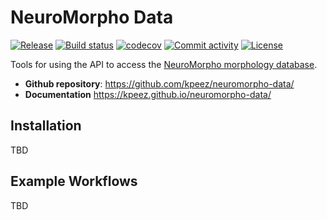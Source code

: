 # NeuroMorpho Data

[![Release](https://img.shields.io/github/v/release/kpeez/neuromorpho-data)](https://img.shields.io/github/v/release/kpeez/neuromorpho-data)
[![Build status](https://img.shields.io/github/workflow/status/kpeez/neuromorpho-data/Main/main)](https://github.com/kpeez/neuromorpho-data/actions/workflows/main.yml?query=branch%3Amain)
[![codecov](https://codecov.io/gh/kpeez/neuromorpho-data/branch/main/graph/badge.svg)](https://codecov.io/gh/kpeez/neuromorpho-data)
[![Commit activity](https://img.shields.io/github/commit-activity/m/kpeez/neuromorpho-data)](https://img.shields.io/github/commit-activity/m/kpeez/neuromorpho-data)
[![License](https://img.shields.io/github/license/kpeez/neuromorpho-data)](https://img.shields.io/github/license/kpeez/neuromorpho-data)

Tools for using the API to access the [NeuroMorpho morphology database](https://neuromorpho.org/).

- **Github repository**: <https://github.com/kpeez/neuromorpho-data/>
- **Documentation** <https://kpeez.github.io/neuromorpho-data/>

## Installation

TBD

## Example Workflows

TBD
